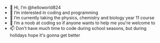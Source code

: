 - 👋 Hi, I’m @helloworld824
- 👀 I’m interested in coding and programming
- 🌱 I’m currently taking the physics, chemistry and biology year 11 course
- 💞️ I’m a noob at coding so if anyone wants to help me you're welcome to
- 📫 Don't have much time to code during school seasons, but during holidays hope it's gonna get better

<!---
helloworld824/helloworld824 is a ✨ special ✨ repository because its `README.md` (this file) appears on your GitHub profile.
You can click the Preview link to take a look at your changes.
--->
